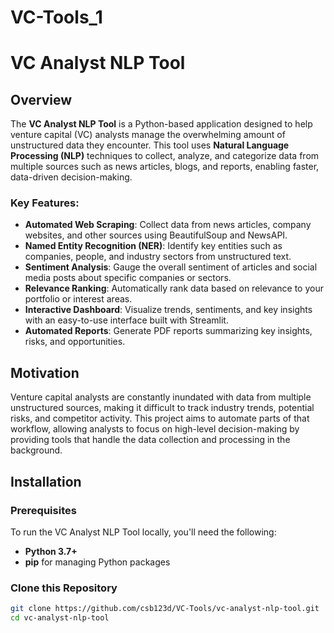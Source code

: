 # VC-Tools_1

# VC Analyst NLP Tool

## Overview

The **VC Analyst NLP Tool** is a Python-based application designed to help venture capital (VC) analysts manage the overwhelming amount of unstructured data they encounter. This tool uses **Natural Language Processing (NLP)** techniques to collect, analyze, and categorize data from multiple sources such as news articles, blogs, and reports, enabling faster, data-driven decision-making.

### Key Features:
- **Automated Web Scraping**: Collect data from news articles, company websites, and other sources using BeautifulSoup and NewsAPI.
- **Named Entity Recognition (NER)**: Identify key entities such as companies, people, and industry sectors from unstructured text.
- **Sentiment Analysis**: Gauge the overall sentiment of articles and social media posts about specific companies or sectors.
- **Relevance Ranking**: Automatically rank data based on relevance to your portfolio or interest areas.
- **Interactive Dashboard**: Visualize trends, sentiments, and key insights with an easy-to-use interface built with Streamlit.
- **Automated Reports**: Generate PDF reports summarizing key insights, risks, and opportunities.

## Motivation

Venture capital analysts are constantly inundated with data from multiple unstructured sources, making it difficult to track industry trends, potential risks, and competitor activity. This project aims to automate parts of that workflow, allowing analysts to focus on high-level decision-making by providing tools that handle the data collection and processing in the background.

## Installation

### Prerequisites
To run the VC Analyst NLP Tool locally, you'll need the following:
- **Python 3.7+**
- **pip** for managing Python packages

### Clone this Repository
```bash
git clone https://github.com/csb123d/VC-Tools/vc-analyst-nlp-tool.git
cd vc-analyst-nlp-tool
